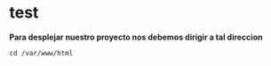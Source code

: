 # test
**Para desplejar nuestro proyecto nos debemos dirigir a tal direccion**

```
cd /var/www/html
```






